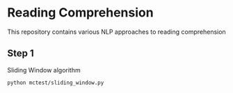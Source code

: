 # Reading Comprehension

This repository contains various NLP approaches to reading comprehension

## Step 1

Sliding Window algorithm

    python mctest/sliding_window.py

